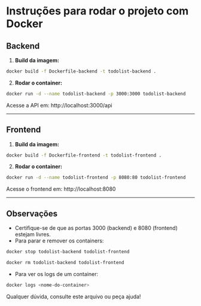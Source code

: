 # Instruções para rodar o projeto com Docker

## Backend

1. **Build da imagem:**

```sh
docker build -f Dockerfile-backend -t todolist-backend .
```

2. **Rodar o container:**

```sh
docker run -d --name todolist-backend -p 3000:3000 todolist-backend
```

Acesse a API em: http://localhost:3000/api

---

## Frontend

1. **Build da imagem:**

```sh
docker build -f Dockerfile-frontend -t todolist-frontend .
```

2. **Rodar o container:**

```sh
docker run -d --name todolist-frontend -p 8080:80 todolist-frontend
```

Acesse o frontend em: http://localhost:8080

---

## Observações
- Certifique-se de que as portas 3000 (backend) e 8080 (frontend) estejam livres.
- Para parar e remover os containers:

```sh
docker stop todolist-backend todolist-frontend

docker rm todolist-backend todolist-frontend
```

- Para ver os logs de um container:

```sh
docker logs <nome-do-container>
```

Qualquer dúvida, consulte este arquivo ou peça ajuda!
